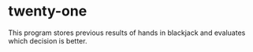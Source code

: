 # twenty-one
This program stores previous results of hands in blackjack and evaluates which decision is better.  
